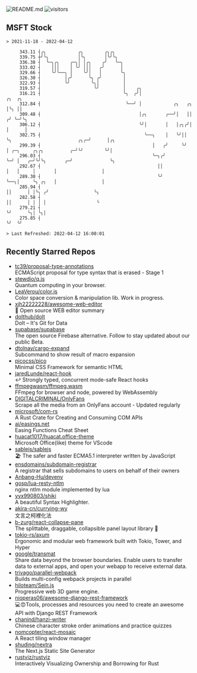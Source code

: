 ![README.md](https://github.com/Gerhut/Gerhut/workflows/README.md/badge.svg)
![visitors](https://visitors.vercel.app/Gerhut/Gerhut?token=8cf69d1f6813d272ef062726b6070c9be4ff72038cfe5a7ded7384a8da65d866)

## MSFT Stock

```
> 2021-11-18 - 2022-04-12

     343.11 ┤╭╮            ╭╮        ╭╮╭╮                                                                        
     339.75 ┼╯╰╮           │╰╮       │╰╯╰╮                                                                       
     336.38 ┤  ╰─╮╭╮    ╭─╮│ │╭╮    ╭╯   ╰─╮                                                                     
     333.02 ┤    │││    │ ╰╯ │││   ╭╯      │                                                                     
     329.66 ┤    ╰╯╰──╮ │    ╰╯│   │       ╰╮                                                                    
     326.30 ┤         │╭╯      ╰╮ ╭╯        │                                                                    
     322.93 ┤         ╰╯        ╰╮│         │                                                                    
     319.57 ┤                    ╰╯         │    ╭╮                                                              
     316.21 ┤                               ╰╮  ╭╯│                                                  ╭╮  ╭╮      
     312.84 ┤                                ╰──╯ │            ╭╮   ╭╮                               │╰╮ ││      
     309.48 ┤                                     │╭╮       ╭──╯│   ││                              ╭╯ ╰─╯╰╮     
     306.12 ┤                                     ╰╯│       │   │╭╮╭╯│                              │      │     
     302.75 ┤                                       ╰──╮    │   ╰╯││ ╰╮                         ╭╮╭─╯      │╭╮   
     299.39 ┤                                          │   ╭╯     ╰╯  │ ╭─╮     ╭╮╭╮          ╭─╯╰╯        ╰╯│   
     296.03 ┤                                          ╰─╮╭╯          ╰─╯ │   ╭─╯╰╯╰╮       ╭─╯              ╰╮  
     292.67 ┤                                            ││               │   │     │       │                 │  
     289.30 ┤                                            ╰╯               ╰──╮│     ╰╮ ╭╮   │                 │  
     285.94 ┤                                                                ││      │ │╰╮ ╭╯                 ╰╮ 
     282.58 ┤                                                                ││      │ │ │ │                   ╰ 
     279.21 ┤                                                                ╰╯      ╰╮│ ╰╮│                     
     275.85 ┤                                                                         ╰╯  ╰╯                     

> Last Refreshed: 2022-04-12 16:00:01
```

## Recently Starred Repos

- [tc39/proposal-type-annotations](https://github.com/tc39/proposal-type-annotations)  
  ECMAScript proposal for type syntax that is erased - Stage 1
- [stewdio/q.js](https://github.com/stewdio/q.js)  
  Quantum computing in your browser.
- [LeaVerou/color.js](https://github.com/LeaVerou/color.js)  
  Color space conversion & manipulation lib. Work in progress.
- [xjh22222228/awesome-web-editor](https://github.com/xjh22222228/awesome-web-editor)  
  🔨  Open source WEB editor summary
- [dolthub/dolt](https://github.com/dolthub/dolt)  
  Dolt – It's Git for Data
- [supabase/supabase](https://github.com/supabase/supabase)  
  The open source Firebase alternative. Follow to stay updated about our public Beta.
- [dtolnay/cargo-expand](https://github.com/dtolnay/cargo-expand)  
  Subcommand to show result of macro expansion
- [picocss/pico](https://github.com/picocss/pico)  
  Minimal CSS Framework for semantic HTML
- [jaredLunde/react-hook](https://github.com/jaredLunde/react-hook)  
  ↩ Strongly typed, concurrent mode-safe React hooks
- [ffmpegwasm/ffmpeg.wasm](https://github.com/ffmpegwasm/ffmpeg.wasm)  
  FFmpeg for browser and node, powered by WebAssembly
- [DIGITALCRIMINAL/OnlyFans](https://github.com/DIGITALCRIMINAL/OnlyFans)  
  Scrape all the media from an OnlyFans account - Updated regularly
- [microsoft/com-rs](https://github.com/microsoft/com-rs)  
  A Rust Crate for Creating and Consuming COM APIs
- [ai/easings.net](https://github.com/ai/easings.net)  
  Easing Functions Cheat Sheet
- [huacat1017/huacat.office-theme](https://github.com/huacat1017/huacat.office-theme)  
  Microsoft Office(like) theme for VScode
- [sablejs/sablejs](https://github.com/sablejs/sablejs)  
  🏖️ The safer and faster ECMA5.1 interpreter written by JavaScript
- [ensdomains/subdomain-registrar](https://github.com/ensdomains/subdomain-registrar)  
  A registrar that sells subdomains to users on behalf of their owners
- [Anbang-Hu/devenv](https://github.com/Anbang-Hu/devenv)  
- [gosp/lua-resty-ntlm](https://github.com/gosp/lua-resty-ntlm)  
  nginx ntlm module implemented by lua
- [yyx990803/shiki](https://github.com/yyx990803/shiki)  
  A beautiful Syntax Highlighter.
- [akira-cn/currying-wy](https://github.com/akira-cn/currying-wy)  
  文言之柯裡化法
- [b-zurg/react-collapse-pane](https://github.com/b-zurg/react-collapse-pane)  
  The splittable, draggable, collapsible panel layout library 🎉
- [tokio-rs/axum](https://github.com/tokio-rs/axum)  
  Ergonomic and modular web framework built with Tokio, Tower, and Hyper
- [google/transmat](https://github.com/google/transmat)  
  Share data beyond the browser boundaries. Enable users to transfer data to external apps, and open your webapp to receive external data.
- [trivago/parallel-webpack](https://github.com/trivago/parallel-webpack)  
  Builds multi-config webpack projects in parallel
- [hiloteam/Sein.js](https://github.com/hiloteam/Sein.js)  
  Progressive web 3D game engine.
- [nioperas06/awesome-django-rest-framework](https://github.com/nioperas06/awesome-django-rest-framework)  
   💻😍Tools, processes and resources you need to create an awesome API with Django REST Framework
- [chanind/hanzi-writer](https://github.com/chanind/hanzi-writer)  
  Chinese character stroke order animations and practice quizzes
- [nomcopter/react-mosaic](https://github.com/nomcopter/react-mosaic)  
  A React tiling window manager
- [shuding/nextra](https://github.com/shuding/nextra)  
  The Next.js Static Site Generator
- [rustviz/rustviz](https://github.com/rustviz/rustviz)  
  Interactively Visualizing Ownership and Borrowing for Rust
